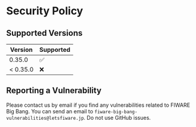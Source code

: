 # Security Policy

## Supported Versions

| Version  | Supported          |
| -------- | ------------------ |
| 0.35.0   | :white_check_mark: |
| < 0.35.0 | :x:                |

## Reporting a Vulnerability

Please contact us by email if you find any vulnerabilities related to FIWARE Big Bang.
You can send an email to `fiware-big-bang-vulnerabilities@letsfiware.jp`. Do not use GitHub issues.
